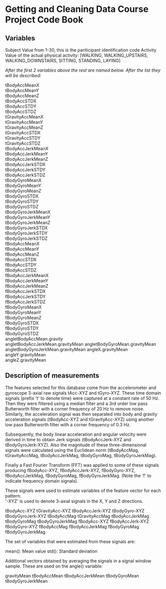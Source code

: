 # Getting and Cleaning Data Course Project Code Book

## Variables

Subject                 Value from 1-30, this is the pariticipant identification code
Activity                Value of the actual physical activity: [WALKING, WALKING_UPSTAIRS, WALKING_DOWNSTAIRS, SITTING, STANDING, LAYING]

*After the first 2 variables above the rest are named below.  After the list they will be described:*
                        
tBodyAccMeanX                      
tBodyAccMeanY                     
tBodyAccMeanZ                      
tBodyAccSTDX                       
tBodyAccSTDY                       
tBodyAccSTDZ                      
tGravityAccMeanX                   
tGravityAccMeanY                   
tGravityAccMeanZ                   
tGravityAccSTDX                   
tGravityAccSTDY                    
tGravityAccSTDZ                    
tBodyAccJerkMeanX                  
tBodyAccJerkMeanY                 
tBodyAccJerkMeanZ                  
tBodyAccJerkSTDX                   
tBodyAccJerkSTDY                   
tBodyAccJerkSTDZ                  
tBodyGyroMeanX                     
tBodyGyroMeanY                     
tBodyGyroMeanZ                     
tBodyGyroSTDX                     
tBodyGyroSTDY                      
tBodyGyroSTDZ                      
tBodyGyroJerkMeanX                 
tBodyGyroJerkMeanY                
tBodyGyroJerkMeanZ                 
tBodyGyroJerkSTDX                  
tBodyGyroJerkSTDY                  
tBodyGyroJerkSTDZ                 
fBodyAccMeanX                      
fBodyAccMeanY                      
fBodyAccMeanZ                      
fBodyAccSTDX                      
fBodyAccSTDY                       
fBodyAccSTDZ                       
fBodyAccJerkMeanX                  
fBodyAccJerkMeanY                 
fBodyAccJerkMeanZ                  
fBodyAccJerkSTDX                   
fBodyAccJerkSTDY                   
fBodyAccJerkSTDZ                  
fBodyGyroMeanX                     
fBodyGyroMeanY                     
fBodyGyroMeanZ                     
fBodyGyroSTDX                     
fBodyGyroSTDY                      
fBodyGyroSTDZ                      
angletBodyAccMean.gravity          
angletBodyAccJerkMean.gravityMean 
angletBodyGyroMean.gravityMean     
angletBodyGyroJerkMean.gravityMean 
angleX.gravityMean                 
angleY.gravityMean                
angleZ.gravityMean

## Description of measurements

The features selected for this database come from the accelerometer and gyroscope 3-axial raw signals tAcc-XYZ and tGyro-XYZ. These time domain signals (prefix 't' to denote time) were captured at a constant rate of 50 Hz. Then they were filtered using a median filter and a 3rd order low pass Butterworth filter with a corner frequency of 20 Hz to remove noise. Similarly, the acceleration signal was then separated into body and gravity acceleration signals (tBodyAcc-XYZ and tGravityAcc-XYZ) using another low pass Butterworth filter with a corner frequency of 0.3 Hz. 

Subsequently, the body linear acceleration and angular velocity were derived in time to obtain Jerk signals (tBodyAccJerk-XYZ and tBodyGyroJerk-XYZ). Also the magnitude of these three-dimensional signals were calculated using the Euclidean norm (tBodyAccMag, tGravityAccMag, tBodyAccJerkMag, tBodyGyroMag, tBodyGyroJerkMag). 

Finally a Fast Fourier Transform (FFT) was applied to some of these signals producing fBodyAcc-XYZ, fBodyAccJerk-XYZ, fBodyGyro-XYZ, fBodyAccJerkMag, fBodyGyroMag, fBodyGyroJerkMag. (Note the 'f' to indicate frequency domain signals). 

These signals were used to estimate variables of the feature vector for each pattern:  
'-XYZ' is used to denote 3-axial signals in the X, Y and Z directions.

tBodyAcc-XYZ
tGravityAcc-XYZ
tBodyAccJerk-XYZ
tBodyGyro-XYZ
tBodyGyroJerk-XYZ
tBodyAccMag
tGravityAccMag
tBodyAccJerkMag
tBodyGyroMag
tBodyGyroJerkMag
fBodyAcc-XYZ
fBodyAccJerk-XYZ
fBodyGyro-XYZ
fBodyAccMag
fBodyAccJerkMag
fBodyGyroMag
fBodyGyroJerkMag

The set of variables that were estimated from these signals are: 

mean(): Mean value
std(): Standard deviation


Additional vectors obtained by averaging the signals in a signal window sample. These are used on the angle() variable:

gravityMean
tBodyAccMean
tBodyAccJerkMean
tBodyGyroMean
tBodyGyroJerkMean